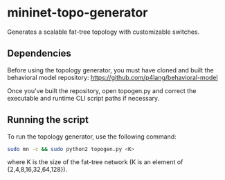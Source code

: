 # mininet-topo-generator
Generates a scalable fat-tree topology with customizable switches.

## Dependencies
Before using the topology generator, you must have cloned and built the behavioral model repository:
https://github.com/p4lang/behavioral-model

Once you've built the repository, open topogen.py and correct the executable and runtime CLI script paths if necessary. 

## Running the script
To run the topology generator, use the following command:
```bash
sudo mn -c && sudo python2 topogen.py <K>
```
where K is the size of the fat-tree network (K is an element of \{2,4,8,16,32,64,128\}).
